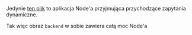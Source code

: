 Jedynie [ten plik](server.js) 
to aplikacja Node'a przyjmująca przychodzące zapytania dynamiczne.

Tak więc obraz `backend` w sobie zawiera całą moc Node'a

